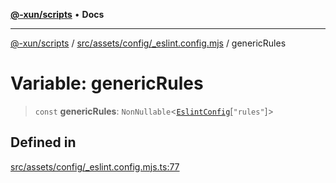 [**@-xun/scripts**](../../../../../README.md) • **Docs**

***

[@-xun/scripts](../../../../../README.md) / [src/assets/config/\_eslint.config.mjs](../README.md) / genericRules

# Variable: genericRules

> `const` **genericRules**: `NonNullable`\<[`EslintConfig`](../type-aliases/EslintConfig.md)\[`"rules"`\]\>

## Defined in

[src/assets/config/\_eslint.config.mjs.ts:77](https://github.com/Xunnamius/xscripts/blob/ca4900adafe61fe400aec55151e46f5130a666a6/src/assets/config/_eslint.config.mjs.ts#L77)

